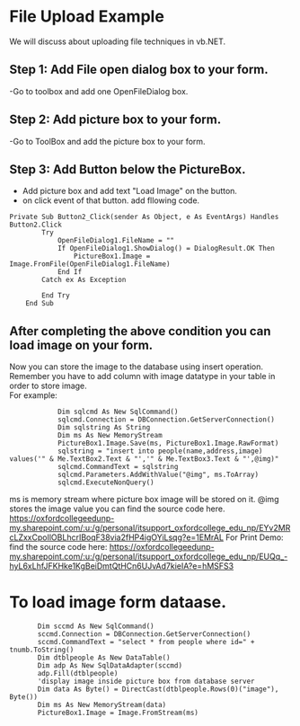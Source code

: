 # File Upload Example
We will discuss about uploading file techniques in vb.NET.
## Step 1: Add File open dialog box to your form.
-Go to toolbox and add one OpenFileDialog box.
## Step 2: Add picture box to your form.
-Go to ToolBox and add the picture box to your form. 
## Step 3: Add Button below the PictureBox.
- Add picture box and add text "Load Image" on the button. 
- on click event of that button. add fllowing code.
````
Private Sub Button2_Click(sender As Object, e As EventArgs) Handles Button2.Click
        Try
            OpenFileDialog1.FileName = ""
            If OpenFileDialog1.ShowDialog() = DialogResult.OK Then
                PictureBox1.Image = Image.FromFile(OpenFileDialog1.FileName)
            End If
        Catch ex As Exception

        End Try
    End Sub
````
## After completing the above condition you can load image on your form. 
Now you can store the image to the database using insert operation. Remember you have to add column with image datatype in your table in order to store image.  
For example: 
````
            Dim sqlcmd As New SqlCommand()
            sqlcmd.Connection = DBConnection.GetServerConnection()
            Dim sqlstring As String
            Dim ms As New MemoryStream
            PictureBox1.Image.Save(ms, PictureBox1.Image.RawFormat)
            sqlstring = "insert into people(name,address,image) values('" & Me.TextBox2.Text & "','" & Me.TextBox3.Text & "',@img)"
            sqlcmd.CommandText = sqlstring
            sqlcmd.Parameters.AddWithValue("@img", ms.ToArray)
            sqlcmd.ExecuteNonQuery()
````
ms is memory stream where picture box image will be stored on it. @img stores the image value 
you can find the source code here. 
https://oxfordcollegeedunp-my.sharepoint.com/:u:/g/personal/itsupport_oxfordcollege_edu_np/EYv2MRcLZxxCpoIlOBLhcrIBoqF38via2fHP4igOYiLsqg?e=1EMrAL
For Print Demo:
find the source code here: https://oxfordcollegeedunp-my.sharepoint.com/:u:/g/personal/itsupport_oxfordcollege_edu_np/EUQq_-hyL6xLhfJFKHke1KgBeiDmtQtHCn6UJvAd7kieIA?e=hMSFS3

# To load image  form dataase.
 ````
        Dim sccmd As New SqlCommand()
        sccmd.Connection = DBConnection.GetServerConnection()
        sccmd.CommandText = "select * from people where id=" + tnumb.ToString()
        Dim dtblpeople As New DataTable()
        Dim adp As New SqlDataAdapter(sccmd)
        adp.Fill(dtblpeople)
        'display image inside picture box from database server
        Dim data As Byte() = DirectCast(dtblpeople.Rows(0)("image"), Byte())
        Dim ms As New MemoryStream(data)
        PictureBox1.Image = Image.FromStream(ms)
 ````
